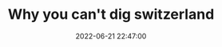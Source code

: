 ---
date: 2022-06-21 22:47:00
mflikeof: https://shkspr.mobi/blog/2022/07/dns-esoterica-why-you-cant-dig-switzerland/
mfSource: blog
slug: "like-1835"
draft: false
title: Why you can't dig switzerland
tags: ["Like", "Indieweb"]
---